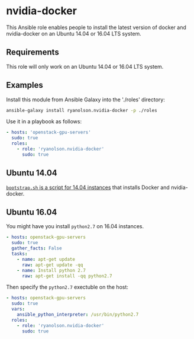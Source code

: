 nvidia-docker
=============

This Ansible role enables people to install the latest version of docker
and nvidia-docker on an Ubuntu 14.04 or 16.04 LTS system.


Requirements
------------

This role will only work on an Ubuntu 14.04 or 16.04 LTS system.


Examples
--------

Install this module from Ansible Galaxy into the './roles' directory:

```bash
ansible-galaxy install ryanolson.nvidia-docker -p ./roles
```

Use it in a playbook as follows:

```yaml
- hosts: 'openstack-gpu-servers'
  sudo: true
  roles:
    - role: 'ryanolson.nvidia-docker'
      sudo: true
```

Ubuntu 14.04
------------

[`bootstrap.sh` is a script for 14.04 instances](https://github.com/ryanolson/bootstrap/blob/master/bootstrap.sh) that installs Docker and nvidia-docker.


Ubuntu 16.04
------------

You might have you install `python2.7` on 16.04 instances.

```yaml
- hosts: openstack-gpu-servers
  sudo: true
  gather_facts: False
  tasks:
    - name: apt-get update
      raw: apt-get update -qq
    - name: Install python 2.7
      raw: apt-get install -qq python2.7
```

Then specify the `python2.7` exectuble on the host:

```yaml
- hosts: openstack-gpu-servers
  sudo: true
  vars:
    ansible_python_interpreter: /usr/bin/python2.7
  roles:
    - role: 'ryanolson.nvidia-docker'
      sudo: true
```
